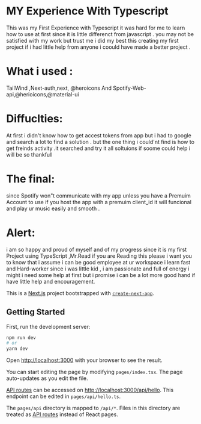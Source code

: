 # MY Experience With Typescript
This was my First Experience with Typescript it was hard for me to learn how to use at first since it is little differenct from javascript .
you may not be satisfied with my work but trust me i did my best this creating my first project if i had little help from anyone i coould have made a better project . 
# What i used :
TailWind ,Next-auth,next, @heroicons And Spotify-Web-api,@herioicons,@material-ui
# Diffuclties:
At first i didn't know how to get accest tokens from app but i had to google and search a lot  to find a solution . but the one thing i could'nt find is how to get freinds activity .it searched and try it all soltuions if soome could help i will be so thankfull
#  The final:
since Spotify won"t communicate with  my app unless you have a Premuim Account to use 
if you host the app with a premuim client_id it will funcional and play ur music easily and smooth .
# Alert:
i am so happy and proud of myself and of my progress since it is my first Project using TypeScript ,Mr.Read if you are Reading this please i want you to know that i assume i can be good employee at ur workspace i learn fast and Hard-worker since i was little kid , i am passionate and full of energy i might i need some help at first but i promise i can be a lot more good hand if have little help and encouragement.









This is a [Next.js](https://nextjs.org/) project bootstrapped with [`create-next-app`](https://github.com/vercel/next.js/tree/canary/packages/create-next-app).

## Getting Started

First, run the development server:

```bash
npm run dev
# or
yarn dev
```

Open [http://localhost:3000](http://localhost:3000) with your browser to see the result.

You can start editing the page by modifying `pages/index.tsx`. The page auto-updates as you edit the file.

[API routes](https://nextjs.org/docs/api-routes/introduction) can be accessed on [http://localhost:3000/api/hello](http://localhost:3000/api/hello). This endpoint can be edited in `pages/api/hello.ts`.

The `pages/api` directory is mapped to `/api/*`. Files in this directory are treated as [API routes](https://nextjs.org/docs/api-routes/introduction) instead of React pages.


